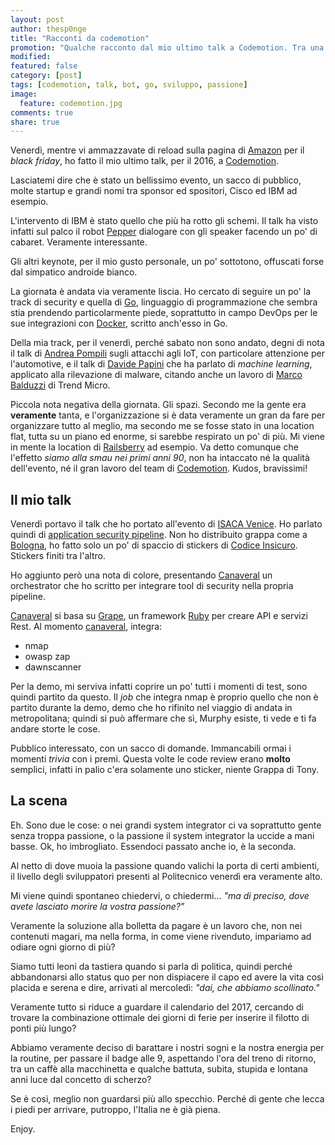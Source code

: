 ```yaml
---
layout: post
author: thesp0nge
title: "Racconti da codemotion"
promotion: "Qualche racconto dal mio ultimo talk a Codemotion. Tra una demo che si inceppa ed una scena IT che è viva."
modified:
featured: false
category: [post]
tags: [codemotion, talk, bot, go, sviluppo, passione]
image:
  feature: codemotion.jpg
comments: true
share: true
---
```


Venerdì, mentre vi ammazzavate di reload sulla pagina di
[Amazon](https://www.amazon.it) per il _black friday_, ho fatto il mio ultimo
talk, per il 2016, a [Codemotion](https://milano2016.codemotion.com).

Lasciatemi dire che è stato un bellissimo evento, un sacco di pubblico, molte
startup e grandi nomi tra sponsor ed spositori, Cisco ed IBM ad esempio.

L'intervento di IBM è stato quello che più ha rotto gli schemi. Il talk ha
visto infatti sul palco il robot [Pepper](https://www.ald.softbankrobotics.com/en/cool-robots/pepper) dialogare con gli speaker facendo
un po' di cabaret. Veramente interessante.

Gli altri keynote, per il mio gusto personale, un po' sottotono, offuscati
forse dal simpatico androide bianco.

La giornata è andata via veramente liscia. Ho cercato di seguire un po' la
track di security e quella di [Go](https://golang.org), linguaggio di programmazione che sembra
stia prendendo particolarmente piede, soprattutto in campo DevOps per le sue
integrazioni con [Docker](https://www.docker.com), scritto anch'esso in Go.

Della mia track, per il venerdì, perché sabato non sono andato, degni di nota
il talk di [Andrea Pompili](https://www.linkedin.com/in/andreapompili) sugli attacchi agli IoT, con particolare
attenzione per l'automotive, e il talk di [Davide Papini](https://www.linkedin.com/in/davide-papini-b335608) che ha parlato di
_machine learning_, applicato alla rilevazione di malware, citando anche un
lavoro di [Marco Balduzzi](http://www.madlab.it) di Trend Micro.

Piccola nota negativa della giornata. Gli spazi. Secondo me la gente era **veramente**
tanta, e l'organizzazione si è data veramente un gran da fare per organizzare
tutto al meglio, ma secondo me se fosse stato in una location flat, tutta su un
piano ed enorme, si sarebbe respirato un po' di più. Mi viene in mente la
location di [Railsberry](http://www.railsberry.com/2013/venues) ad esempio. Va detto comunque che l'effetto _siamo
alla smau nei primi anni 90_, non ha intaccato né la qualità dell'evento, né il
gran lavoro del team di [Codemotion](http://www.codemotionworld.com/about/). Kudos, bravissimi!

## Il mio talk

Venerdì portavo il talk che ho portato all'evento di [ISACA
Venice]({{site.url}}/blog/molto-benissimo-il-racconto-del-talk-a-isaca-venice/).
Ho parlato quindi di [application security
pipeline](https://www.owasp.org/index.php/OWASP_AppSec_Pipeline). Non ho
distribuito grappa come a [Bologna]({{site.url}}/blog/questione-di-malloc/), ho
fatto solo un po' di spaccio di stickers di [Codice Insicuro]({{site.url}}).
Stickers finiti tra l'altro.

Ho aggiunto però una nota di colore, presentando [Canaveral](#) un orchestrator
che ho scritto per integrare tool di security nella propria pipeline.

[Canaveral](https://github.com/thesp0nge/canaveral) si basa su
[Grape](https://github.com/ruby-grape/grape/blob/master/README.md), un
framework [Ruby](https://ruby-lang.org/en) per creare API e servizi Rest. Al
momento [canaveral](https://github.com/thesp0nge/canaveral), integra:

* nmap
* owasp zap
* dawnscanner

Per la demo, mi serviva infatti coprire un po' tutti i momenti di test, sono
quindi partito da questo. Il _job_ che integra nmap è proprio quello che non è
partito durante la demo, demo che ho rifinito nel viaggio di andata in
metropolitana; quindi si può affermare che sì, Murphy esiste, ti vede e ti fa
andare storte le cose.

Pubblico interessato, con un sacco di domande. Immancabili ormai i momenti
_trivia_ con i premi. Questa volte le code review erano **molto** semplici,
infatti in palio c'era solamente uno sticker, niente Grappa di Tony.

## La scena

Eh. Sono due le cose: o nei grandi system integrator ci va soprattutto gente
senza troppa passione, o la passione il system integrator la uccide a mani
basse. Ok, ho imbrogliato. Essendoci passato anche io, è la seconda.

Al netto di dove muoia la passione quando valichi la porta di certi ambienti,
il livello degli sviluppatori presenti al Politecnico venerdì era veramente
alto.

Mi viene quindi spontaneo chiedervi, o chiedermi... _"ma di preciso, dove avete
lasciato morire la vostra passione?"_

Veramente la soluzione alla bolletta da pagare è un lavoro che, non nei
contenuti magari, ma nella forma, in come viene rivenduto, impariamo ad odiare
ogni giorno di più?

Siamo tutti leoni da tastiera quando si parla di politica, quindi perché
abbandonarsi allo status quo per non dispiacere il capo ed avere la vita così
placida e serena e dire, arrivati al mercoledì: _"dai, che abbiamo
scollinato."_

Veramente tutto si riduce a guardare il calendario del 2017, cercando di
trovare la combinazione ottimale dei giorni di ferie per inserire il filotto di
ponti più lungo?

Abbiamo veramente deciso di barattare i nostri sogni e la nostra energia per la
routine, per passare il badge alle 9, aspettando l'ora del treno di ritorno,
tra un caffè alla macchinetta e qualche battuta, subita, stupida e lontana anni
luce dal concetto di scherzo?

Se è così, meglio non guardarsi più allo specchio. Perché di gente che lecca i
piedi per arrivare, putroppo, l'Italia ne è già piena.

Enjoy.
